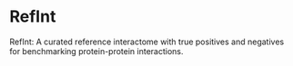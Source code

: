 # RefInt
RefInt: A curated reference interactome with true positives and negatives for benchmarking protein-protein interactions. 

